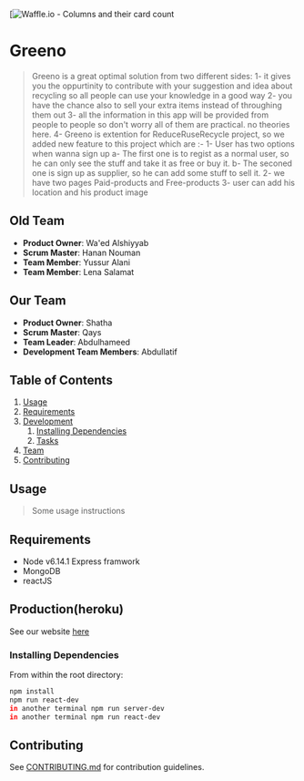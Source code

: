 [![Waffle.io - Columns and their card count](https://waffle.io/meepo-Org/Greeno-RBK)
# Greeno
>  Greeno is a great optimal solution from two different sides:
1- it gives you the oppurtinity to contribute with your suggestion and idea about recycling so all people can use your knowledge in a good way 
2- you have the chance also to sell your extra items instead of throughing them out 
3- all the information in this app will be provided from people to people so don't worry all of them are practical. no theories here.
4- Greeno is extention for ReduceRuseRecycle project, so we added new feature to this project which are :-
  1- User has two options when wanna sign up 
    a- The first one is to regist as a normal user, so he can only see the stuff and take it as free or buy it.
    b- The seconed one is sign up as supplier, so he can add some stuff to sell it.
  2- we have two pages Paid-products and Free-products
  3- user can add his location and his product image  
  
## Old Team

  - __Product Owner__: Wa'ed Alshiyyab
  - __Scrum Master__: Hanan Nouman
  - __Team Member__: Yussur Alani
  - __Team Member__: Lena Salamat
  
## Our Team

  - __Product Owner__: Shatha
  - __Scrum Master__: Qays	
  - __Team Leader__: Abdulhameed 
  - __Development Team Members__: Abdullatif 


## Table of Contents

1. [Usage](#Usage)
1. [Requirements](#requirements)
1. [Development](#development)
    1. [Installing Dependencies](#installing-dependencies)
    1. [Tasks](#tasks)
1. [Team](#team)
1. [Contributing](#contributing)

## Usage

> Some usage instructions

## Requirements

- Node v6.14.1
  Express framwork
- MongoDB 
- reactJS 

## Production(heroku)
See our website [here](https://greeno.herokuapp.com)

### Installing Dependencies

From within the root directory:

```sh
npm install
npm run react-dev
in another terminal npm run server-dev
in another terminal npm run react-dev 
```


## Contributing

See [CONTRIBUTING.md](CONTRIBUTING.md) for contribution guidelines.
